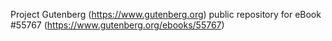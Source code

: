 Project Gutenberg (https://www.gutenberg.org) public repository for
eBook #55767 (https://www.gutenberg.org/ebooks/55767)
